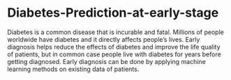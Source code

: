 # Diabetes-Prediction-at-early-stage

Diabetes is a common disease that is incurable and fatal. Millions of people worldwide have diabetes and it directly affects people’s
lives. Early diagnosis helps reduce the effects of diabetes and improve the life quality of patients, but in common case people live with
diabetes for years before getting diagnosed. Early diagnosis can be done by applying machine learning methods on existing data of
patients.
